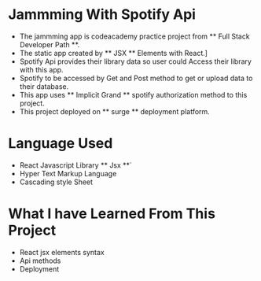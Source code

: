 # Jammming With Spotify Api

- The jammming app is codeacademy practice project from ** Full Stack Developer Path **.
- The static  app created by ** JSX ** Elements with React.]
- Spotify Api provides their library data so user could Access their library with this app.
- Spotify to be accessed by Get and Post method to get or upload data to their database.
- This app uses ** Implicit Grand ** spotify  authorization method to this project. 
- This project deployed on ** surge ** deployment platform.
# Language Used
- React Javascript Library ** Jsx **`
- Hyper Text Markup Language
- Cascading style Sheet

# What I have Learned From This Project 
- React jsx elements syntax
- Api methods
- Deployment
